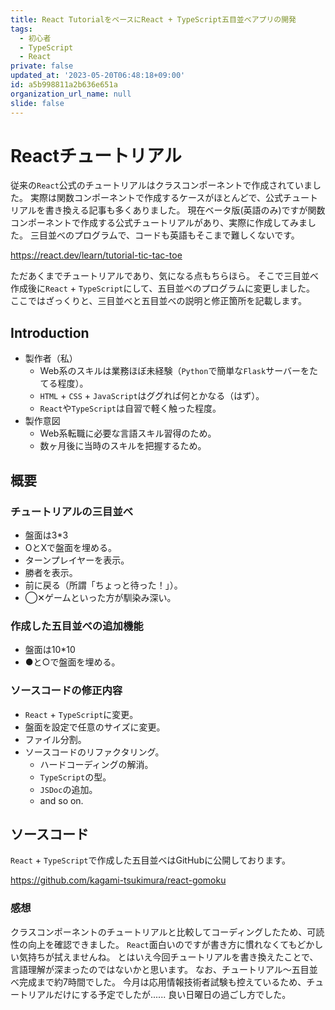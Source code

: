 ```yaml
---
title: React TutorialをベースにReact + TypeScript五目並べアプリの開発
tags:
  - 初心者
  - TypeScript
  - React
private: false
updated_at: '2023-05-20T06:48:18+09:00'
id: a5b998811a2b636e651a
organization_url_name: null
slide: false
---
```

# Reactチュートリアル
従来の`React`公式のチュートリアルはクラスコンポーネントで作成されていました。
実際は関数コンポーネントで作成するケースがほとんどで、公式チュートリアルを書き換える記事も多くありました。
現在ベータ版(英語のみ)ですが関数コンポーネントで作成する公式チュートリアルがあり、実際に作成してみました。
三目並べのプログラムで、コードも英語もそこまで難しくないです。

https://react.dev/learn/tutorial-tic-tac-toe

ただあくまでチュートリアルであり、気になる点もちらほら。
そこで三目並べ作成後に`React` + `TypeScript`にして、五目並べのプログラムに変更しました。
ここではざっくりと、三目並べと五目並べの説明と修正箇所を記載します。

## Introduction
- 製作者（私）
    - Web系のスキルは業務ほぼ未経験（`Python`で簡単な`Flask`サーバーをたてる程度）。
    - `HTML` + `CSS` + `JavaScript`はググれば何とかなる（はず）。
    - `React`や`TypeScript`は自習で軽く触った程度。
- 製作意図
    - Web系転職に必要な言語スキル習得のため。
    - 数ヶ月後に当時のスキルを把握するため。

## 概要
### チュートリアルの三目並べ
- 盤面は3*3
- OとXで盤面を埋める。
- ターンプレイヤーを表示。
- 勝者を表示。
- 前に戻る（所謂「ちょっと待った！」）。
- ◯✕ゲームといった方が馴染み深い。

### 作成した五目並べの追加機能
- 盤面は10*10
- ●と○で盤面を埋める。

### ソースコードの修正内容
- `React` + `TypeScript`に変更。
- 盤面を設定で任意のサイズに変更。
- ファイル分割。
- ソースコードのリファクタリング。
    - ハードコーディングの解消。
    - `TypeScript`の型。
    - `JSDoc`の追加。
    - and so on.

 ## ソースコード
`React` + `TypeScript`で作成した五目並べはGitHubに公開しております。

https://github.com/kagami-tsukimura/react-gomoku

### 感想
クラスコンポーネントのチュートリアルと比較してコーディングしたため、可読性の向上を確認できました。
`React`面白いのですが書き方に慣れなくてもどかしい気持ちが拭えませんね。
とはいえ今回チュートリアルを書き換えたことで、言語理解が深まったのではないかと思います。
なお、チュートリアル〜五目並べ完成まで約7時間でした。
今月は応用情報技術者試験も控えているため、チュートリアルだけにする予定でしたが......
良い日曜日の過ごし方でした。
